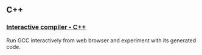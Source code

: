 C++
---

### [Interactive compiler - C++](http://gcc.godbolt.org/)

Run GCC interactively from web browser and experiment with its generated code.

